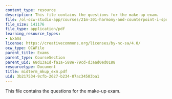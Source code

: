 ```yaml
---
content_type: resource
description: This file contains the questions for the make-up exam.
file: /ol-ocw-studio-app/courses/21m-301-harmony-and-counterpoint-i-spring-2005/3b2175349cfb2627b23407ac34503ba1_midterm_mkup_exm.pdf
file_size: 141176
file_type: application/pdf
learning_resource_types:
- Exams
license: https://creativecommons.org/licenses/by-nc-sa/4.0/
ocw_type: OCWFile
parent_title: Exams
parent_type: CourseSection
parent_uid: 68d13a1d-fa1a-588e-79cd-d3aad0ed0188
resourcetype: Document
title: midterm_mkup_exm.pdf
uid: 3b217534-9cfb-2627-b234-07ac34503ba1
---
```

This file contains the questions for the make-up exam.